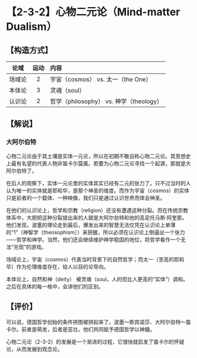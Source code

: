 # 【2-3-2】心物二元论（Mind-matter Dualism）

## 【构造方式】
|  论域  | 运动 | 内容                   |
| :----: | :--: | :--------------------- |
| 场域论 |  2   |宇宙（cosmos） vs. 太一（the One） |
| 本体论 |  3  |灵魂（soul） |
| 认识论 |  2  |哲学（philosophy） vs. 神学（theology） |

## 【解说】

### 大阿尔伯特

心物二元论由于其土壤是实体一元论，所以在初期不敢自称心物二元论。其思想史上最有名望的代表人物非笛卡尔莫属。若要为心物二元论寻找一个起源，那就是大阿尔伯特了。

在后人的观察下，实体一元论里的实体其实已经有二元的张力了。只不过当时的人认为唯一的实体就是耶和华，是那个神圣的维度。而作为宇宙（cosmos）的实体只是前者的一个载体、一种映像，我们只是通过认识世界而体会神圣。

在他们的认识论上，哲学和宗教（religion）还没有遭遇这种分裂。而在传统宗教体系中，大胆把这种分裂提出来的人就是大阿尔伯特和他的高足托马斯·阿奎那。他们发现，波墨的理论走到最后，爆发出来的智慧无法仅凭在认识论上单薄的“1”（神智学〔theosophism〕）来把握，所以必须在认识论上倒逼出一个张力——哲学和神学。当然，他们还会继续维护神学稳固的地位，将哲学看作一个无法“兑现”的游戏。

场域论上，宇宙（cosmos）代表当时背景下的自然哲学；而太一（至高的耶和华）作为伦理维度存在，给人以目的论导向。

本体论上，自然和神（deity） 被灵魂（soul，人的但比人更高的“实体”）调和。之后在具体的每一格中，会讲他们的区别。

## 【评价】
可以说，德国哲学创始的条件拼图被拼起来了。波墨～斯宾诺莎、大阿尔伯特～笛卡尔。前者是萌发，后者是茁壮。他们共同赋予德国哲学以神髓。

心物二元论（2-3-2）的发展是一个渐进的过程，它很快就启发了笛卡尔的怀疑论，从而发展到观念论。